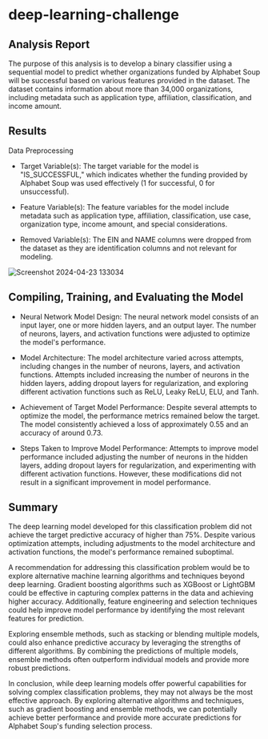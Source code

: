 # deep-learning-challenge

## Analysis Report
The purpose of this analysis is to develop a binary classifier using a sequential model to predict whether organizations funded by Alphabet Soup will be successful based on various features provided in the dataset. The dataset contains information about more than 34,000 organizations, including metadata such as application type, affiliation, classification, and income amount.

## Results
Data Preprocessing
* Target Variable(s): The target variable for the model is "IS_SUCCESSFUL," which indicates whether the funding provided by Alphabet Soup was used effectively (1 for successful, 0 for unsuccessful).

* Feature Variable(s): The feature variables for the model include metadata such as application type, affiliation, classification, use case, organization type, income amount, and special considerations.

* Removed Variable(s): The EIN and NAME columns were dropped from the dataset as they are identification columns and not relevant for modeling.
  
![Screenshot 2024-04-23 133034](https://github.com/AddaGould/deep-learning-challenge/assets/148924005/2e4a37a7-b791-480f-b188-6cc18ba3adf0)

## Compiling, Training, and Evaluating the Model
* Neural Network Model Design: The neural network model consists of an input layer, one or more hidden layers, and an output layer. The number of neurons, layers, and activation functions were adjusted to optimize the model's performance.

* Model Architecture: The model architecture varied across attempts, including changes in the number of neurons, layers, and activation functions. Attempts included increasing the number of neurons in the hidden layers, adding dropout layers for regularization, and exploring different activation functions such as ReLU, Leaky ReLU, ELU, and Tanh.

* Achievement of Target Model Performance: Despite several attempts to optimize the model, the performance metrics remained below the target. The model consistently achieved a loss of approximately 0.55 and an accuracy of around 0.73.

* Steps Taken to Improve Model Performance: Attempts to improve model performance included adjusting the number of neurons in the hidden layers, adding dropout layers for regularization, and experimenting with different activation functions. However, these modifications did not result in a significant improvement in model performance.

## Summary
The deep learning model developed for this classification problem did not achieve the target predictive accuracy of higher than 75%. Despite various optimization attempts, including adjustments to the model architecture and activation functions, the model's performance remained suboptimal.

A recommendation for addressing this classification problem would be to explore alternative machine learning algorithms and techniques beyond deep learning. Gradient boosting algorithms such as XGBoost or LightGBM could be effective in capturing complex patterns in the data and achieving higher accuracy. Additionally, feature engineering and selection techniques could help improve model performance by identifying the most relevant features for prediction.

Exploring ensemble methods, such as stacking or blending multiple models, could also enhance predictive accuracy by leveraging the strengths of different algorithms. By combining the predictions of multiple models, ensemble methods often outperform individual models and provide more robust predictions.

In conclusion, while deep learning models offer powerful capabilities for solving complex classification problems, they may not always be the most effective approach. By exploring alternative algorithms and techniques, such as gradient boosting and ensemble methods, we can potentially achieve better performance and provide more accurate predictions for Alphabet Soup's funding selection process.

